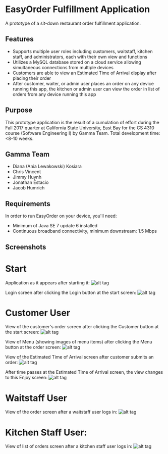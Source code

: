 # EasyOrder Fulfillment Application

A prototype of a sit-down restaurant order fulfillment application. 

## Features
- Supports multiple user roles including customers, waitstaff, kitchen staff, and administrators, each with their own view and functions
- Utilizes a MySQL database stored on a cloud service allowing simultaneous connections from multiple devices 
- Customers are able to view an Estimated Time of Arrival display after placing their order
- After customer, waiter, or admin user places an order on any device running this app, the kitchen or admin user can view the order in list of orders from any device running this app

## Purpose
This prototype application is the result of a cumulation of effort during the Fall 2017 quarter at California State University, East Bay for the CS 4310 course (Software Engineering I) by Gamma Team. Total development time: <8-10 weeks. 

## Gamma Team
- Diana (Ania Lewakowski) Kosiara
- Chris Vincent
- Jimmy Huynh
- Jonathan Estacio
- Jacob Humrich

## Requirements
In order to run EasyOrder on your device, you'll need:
- Minimum of Java SE 7 update 6 installed
- Continuous broadband connectivity, minimum downstream: 1.5 Mbps 

## Screenshots

# Start
Application as it appears after starting it:
![alt tag](https://s3-us-west-2.amazonaws.com/aniaio/ScreenshotsEasyOrder/start.png "Start")

Login screen after clicking the Login button at the start screen:
![alt tag](https://s3-us-west-2.amazonaws.com/aniaio/ScreenshotsEasyOrder/login.png "Login")

# Customer User
View of the customer's order screen after clicking the Customer button at the start screen:
![alt tag](https://s3-us-west-2.amazonaws.com/aniaio/ScreenshotsEasyOrder/customer1.png "Customer1")

View of Menu (showing images of menu items) after clicking the Menu button at the order screen:
![alt tag](https://s3-us-west-2.amazonaws.com/aniaio/ScreenshotsEasyOrder/customer2.jpg "Customer2")

View of the Estimated Time of Arrival screen after customer submits an order:
![alt tag](https://s3-us-west-2.amazonaws.com/aniaio/ScreenshotsEasyOrder/customer3.png "Customer3")

After time passes at the Estimated Time of Arrival screen, the view changes to this Enjoy screen:
![alt tag](https://s3-us-west-2.amazonaws.com/aniaio/ScreenshotsEasyOrder/customer4.png "Customer4")

# Waitstaff User
View of the order screen after a waitstaff user logs in:
![alt tag](https://s3-us-west-2.amazonaws.com/aniaio/ScreenshotsEasyOrder/waiter.png "Waiter")

# Kitchen Staff User:
View of list of orders screen after a kitchen staff user logs in:
![alt tag](https://s3-us-west-2.amazonaws.com/aniaio/ScreenshotsEasyOrder/kitchen1.png "Kitchen1")

